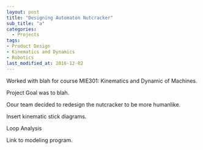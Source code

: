 ```yaml
---
layout: post
title: "Designing Automaton Nutcracker"
sub_title: "a"
categories:
  - Projects
tags:
- Product Design
- Kinematics and Dynamics
- Robotics
last_modified_at: 2016-12-02 
---
```


Worked with blah for course MIE301: Kinematics and Dynamic of Machines.

Project Goal was to blah.

Oour team decided to redesign the nutcracker to be more humanlike.

Insert kinematic stick diagrams.

Loop Analysis

Link to modeling program.

[comment]: # ( https://docs.google.com/document/d/11p94HGvVMrtGJnBlE4-7jnZ_2klZ_HOIyMy73pJye-A/edit )
[comment]: # ( https://docs.google.com/document/d/1fPsFOBVk9J_k5i0bj0PYX3kzWta-xdNT7pqmTRZ0BbE/edit )
